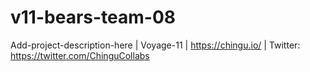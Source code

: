 # v11-bears-team-08

Add-project-description-here | Voyage-11 | https://chingu.io/ | Twitter: https://twitter.com/ChinguCollabs

